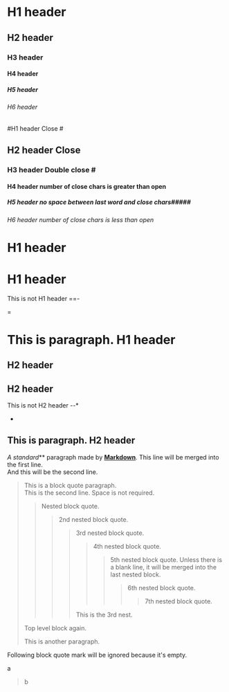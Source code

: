 # H1 header

## H2 header

### H3 header

#### H4 header

##### H5 header

###### H6 header

#H1 header Close #

## H2 header Close ## 

### H3 header Double close # ##

#### H4 header number of close chars is greater than open #####

##### H5 header no space between last word and close chars#####

###### H6 header number of close chars is less than open #

H1 header
=

H1 header
==

This is not H1 header
==-

=

This is paragraph.
H1 header
===

H2 header
-

H2 header
--

This is not H2 header
--*

-

This is paragraph.
H2 header
---

**A* standard*** paragraph made by [**Markdown**](http://daringfireball.net/projects/markdown/).
This line will be merged into the first line.  
And this will be the second line.

> This is a block quote paragraph.  
> This is the second line.
>Space is not required.
> > Nested block quote.
> > > 2nd nested block quote.
> > > > 3rd nested block quote.
> > > > > 4th nested block quote.
> > > > > > 5th nested block quote.
> Unless there is a blank line, it will be merged into the last nested block.
> > > > > > > 6th nested block quote.
> > > > > > > > 7th nested block quote.
> > > >
> > > > This is the 3rd nest.
>    
> Top level block again.
> 
> This is another paragraph.
>

Following block quote mark will be ignored because it's empty.
>

a
>b
